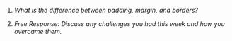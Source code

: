 1. *What is the difference between padding, margin, and borders?*

2. *Free Response: Discuss any challenges you had this week and how you overcame them.*
